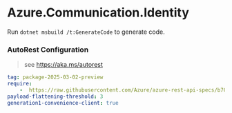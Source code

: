 # Azure.Communication.Identity

Run `dotnet msbuild /t:GenerateCode` to generate code.

### AutoRest Configuration
> see https://aka.ms/autorest

``` yaml
tag: package-2025-03-02-preview
require:
    -  https://raw.githubusercontent.com/Azure/azure-rest-api-specs/b708a9af3efec7c5e313a147ca09ea7b02ab9600/specification/communication/data-plane/Identity/readme.md
payload-flattening-threshold: 3
generation1-convenience-client: true
```
